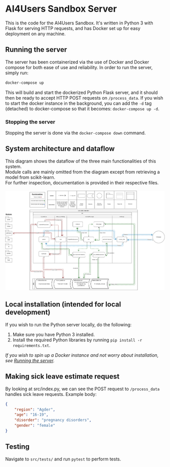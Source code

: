 # AI4Users Sandbox Server
This is the code for the AI4Users Sandbox. It's written in Python 3 with Flask for serving HTTP requests, and has Docker set up for easy deployment on any machine.

## Running the server
The server has been containerized via the use of Docker and Docker compose for both ease of use and reliability. In order to run the server, simply run:
```bash
docker-compose up
```
This will build and start the dockerized Python Flask server, and it should then be ready to accept HTTP POST requests on `/process_data`. If you wish to start the docker instance in the background, you can add the `-d` tag (detached) to docker-compose so that it becomes: `docker-compose up -d`.

### Stopping the server
Stopping the server is done via the `docker-compose down` command.

## System architecture and dataflow
This diagram shows the dataflow of the three main functionalities of this system. <br/>
Module calls are mainly omitted from the diagram except from retrieving a model from scikit-learn. <br/>
For further inspection, documentation is provided in their respective files. <br/> <br/>
![diagram](img/system_architecture.png?raw=true)

## Local installation (intended for local development)
If you wish to run the Python server locally, do the following:
1. Make sure you have Python 3 installed.
2. Install the required Python libraries by running `pip install -r requirements.txt`.

*If you wish to spin up a Docker instance and not worry about installation, see [Running the server](#running-the-server).*


## Making sick leave estimate request
By looking at src/index.py, we can see the POST request to `/process_data` handles sick leave requests. Example body:
```json
{
	"region": "Agder",
	"age": "16-19",
	"disorder": "pregnancy disorders",
	"gender": "female"
}
```

## Testing
Navigate to `src/tests/` and run `pytest` to perform tests.
